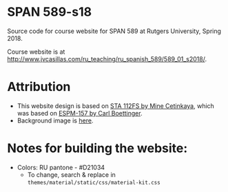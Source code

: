 # SPAN 589-s18

Source code for course website for SPAN 589 at Rutgers University, Spring 2018.

Course website is at http://www.jvcasillas.com/ru_teaching/ru_spanish_589/589_01_s2018/.

# Attribution

- This website design is based on [STA 112FS by Mine Cetinkaya](https://github.com/Sta112-F17/website), 
which was based on [ESPM-157 by Carl Boettinger](https://espm-157.carlboettiger.info/).
- Background image is [here](http://thebrain-foundation.com/wp-content/uploads/2013/06/firing_neurons_close2.jpg).

# Notes for building the website:

- Colors: RU pantone - #D21034
  - To change, search & replace in `themes/material/static/css/material-kit.css`
